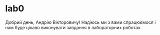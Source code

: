 # lab0
Добрий день, Андрію Вікторовичу!
Надіюсь ми з вами спрацюємося і нам буде цікаво виконувати завдання в лабораторних роботах.
